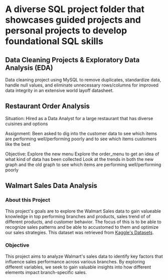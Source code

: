 # A diverse SQL project folder that showcases guided projects and personal projects to develop foundational SQL skills
## Data Cleaning Projects & Exploratory Data Analysis (EDA)
Data cleaning project using MySQL to remove duplicates, standardize data, handle null values, and eliminate unnecessary rows/columns for improved data integrity in an extensive world layoff datasheet.

## Restaurant Order Analysis
Situation: Hired as a Data Analyst for a large restaurant that has diverse cuisines and options

Assignment: Been asked to dig into the customer data to see which items are performing well/performing poorly and to see which items customers like the best

Objective: Explore the new menu Explore the order_menu to get an idea of what kind of data has been collected Look at the trends in both the new graph and the old graph to see which items are performing well/performing poorly

## Walmart Sales Data Analysis
 
### About this Project
This project's goals are to explore the Walmart Sales data to gain valueable knowledge in top performing branches and products, sales trend of of different products, and customer behavior. The focus of this is to be able to recognize sales patterns and be able to accustomed to them and optimize our sales strategies. This dataset was retrieved from [Kaggle's Datasets](https://www.kaggle.com/c/walmart-recruiting-store-sales-forecasting).


### Objective
This project aims to analyze Walmart's sales data to identify key factors that influence sales performance across various branches. By exploring different variables, we seek to gain valuable insights into how different elements impact branch-specific sales.

